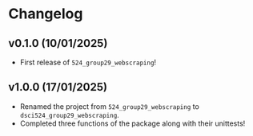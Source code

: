# Changelog

## v0.1.0 (10/01/2025)

- First release of `524_group29_webscraping`!

## v1.0.0 (17/01/2025)

- Renamed the project from `524_group29_webscraping` to `dsci524_group29_webscraping`.
- Completed three functions of the package along with their unittests!
